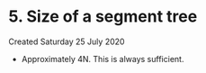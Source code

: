 # 5. Size of a segment tree
Created Saturday 25 July 2020

* Approximately 4N. This is always sufficient.


